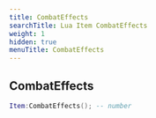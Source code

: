 ```yaml
---
title: CombatEffects
searchTitle: Lua Item CombatEffects
weight: 1
hidden: true
menuTitle: CombatEffects
---
```

## CombatEffects
```lua
Item:CombatEffects(); -- number
```